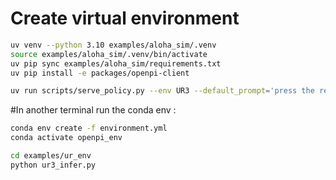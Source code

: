 # Create virtual environment 
```bash
uv venv --python 3.10 examples/aloha_sim/.venv
source examples/aloha_sim/.venv/bin/activate
uv pip sync examples/aloha_sim/requirements.txt
uv pip install -e packages/openpi-client
```
```bash
uv run scripts/serve_policy.py --env UR3 --default_prompt='press the red button'
```
#In another terminal run the conda env : 
```bash
conda env create -f environment.yml
conda activate openpi_env
```
```bash
cd examples/ur_env
python ur3_infer.py
```
